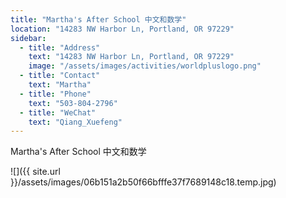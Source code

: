 ```yaml
---
title: "Martha's After School 中文和数学"
location: "14283 NW Harbor Ln, Portland, OR 97229"
sidebar:
  - title: "Address"
    text: "14283 NW Harbor Ln, Portland, OR 97229"
    image: "/assets/images/activities/worldpluslogo.png"
  - title: "Contact"
    text: "Martha"
  - title: "Phone"
    text: "503-804-2796"
  - title: "WeChat"
    text: "Qiang_Xuefeng"
---
```


Martha's After School 中文和数学

![]({{ site.url }}/assets/images/06b151a2b50f66bfffe37f7689148c18.temp.jpg)
